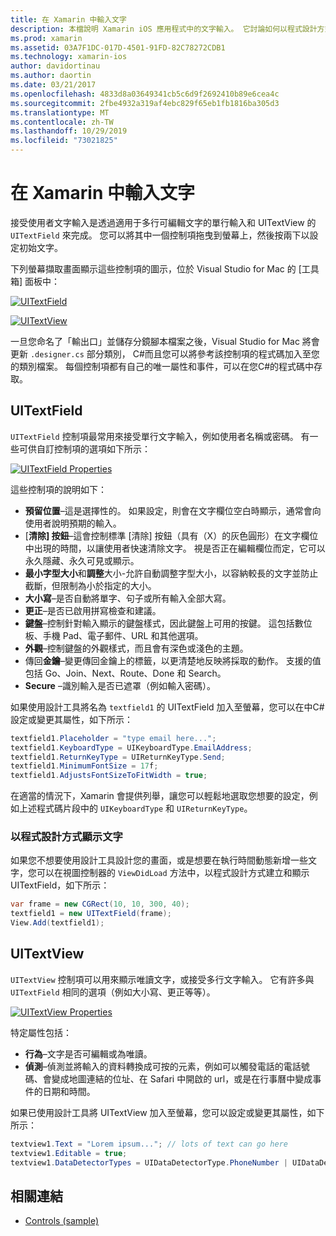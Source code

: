 ```yaml
---
title: 在 Xamarin 中輸入文字
description: 本檔說明 Xamarin iOS 應用程式中的文字輸入。 它討論如何以程式設計方式和 iOS 設計工具來使用 UITextField 和 UITextVIew。
ms.prod: xamarin
ms.assetid: 03A7F1DC-017D-4501-91FD-82C78272CDB1
ms.technology: xamarin-ios
author: davidortinau
ms.author: daortin
ms.date: 03/21/2017
ms.openlocfilehash: 4833d8a03649341cb5c6d9f2692410b89e6cea4c
ms.sourcegitcommit: 2fbe4932a319af4ebc829f65eb1fb1816ba305d3
ms.translationtype: MT
ms.contentlocale: zh-TW
ms.lasthandoff: 10/29/2019
ms.locfileid: "73021825"
---
```

# <a name="text-input-in-xamarinios"></a>在 Xamarin 中輸入文字

接受使用者文字輸入是透過適用于多行可編輯文字的單行輸入和 UITextView 的 `UITextField` 來完成。 您可以將其中一個控制項拖曳到螢幕上，然後按兩下以設定初始文字。

下列螢幕擷取畫面顯示這些控制項的圖示，位於 Visual Studio for Mac 的 [工具箱] 面板中：

 [![](text-input-images/image11a.png "UITextField")](text-input-images/image11a.png#lightbox)

 [![](text-input-images/image13a.png "UITextView")](text-input-images/image13a.png#lightbox)

一旦您命名了「輸出口」並儲存分鏡腳本檔案之後，Visual Studio for Mac 將會更新 `.designer.cs` 部分類別， C#而且您可以將參考該控制項的程式碼加入至您的類別檔案。 每個控制項都有自己的唯一屬性和事件，可以在您C#的程式碼中存取。

 <a name="UITextField" />

## <a name="uitextfield"></a>UITextField

`UITextField` 控制項最常用來接受單行文字輸入，例如使用者名稱或密碼。 有一些可供自訂控制項的選項如下所示：

 [![](text-input-images/image15a.png "UITextField Properties")](text-input-images/image15a.png#lightbox)

這些控制項的說明如下：

- **預留位置**–這是選擇性的。 如果設定，則會在文字欄位空白時顯示，通常會向使用者說明預期的輸入。
- [**清除] 按鈕**–這會控制標準 [清除] 按鈕（具有（X）的灰色圓形）在文字欄位中出現的時間，以讓使用者快速清除文字。 視是否正在編輯欄位而定，它可以永久隱藏、永久可見或顯示。
- **最小字型大小**和**調整**大小-允許自動調整字型大小，以容納較長的文字並防止截斷，但限制為小於指定的大小。
- **大小寫**–是否自動將單字、句子或所有輸入全部大寫。
- **更正**–是否已啟用拼寫檢查和建議。
- **鍵盤**–控制針對輸入顯示的鍵盤樣式，因此鍵盤上可用的按鍵。 這包括數位板、手機 Pad、電子郵件、URL 和其他選項。
- **外觀**–控制鍵盤的外觀樣式，而且會有深色或淺色的主題。
- 傳回**金鑰**–變更傳回金鑰上的標籤，以更清楚地反映將採取的動作。 支援的值包括 Go、Join、Next、Route、Done 和 Search。
- **Secure** –識別輸入是否已遮罩（例如輸入密碼）。

如果使用設計工具將名為 `textfield1` 的 UITextField 加入至螢幕，您可以在中C#設定或變更其屬性，如下所示：

```csharp
textfield1.Placeholder = "type email here...";
textfield1.KeyboardType = UIKeyboardType.EmailAddress;
textfield1.ReturnKeyType = UIReturnKeyType.Send;
textfield1.MinimumFontSize = 17f;
textfield1.AdjustsFontSizeToFitWidth = true;
```

在適當的情況下，Xamarin 會提供列舉，讓您可以輕鬆地選取您想要的設定，例如上述程式碼片段中的 `UIKeyboardType` 和 `UIReturnKeyType`。

### <a name="display-text-programmatically"></a>以程式設計方式顯示文字

如果您不想要使用設計工具設計您的畫面，或是想要在執行時間動態新增一些文字，您可以在視圖控制器的 `ViewDidLoad` 方法中，以程式設計方式建立和顯示 UITextField，如下所示：

```csharp
var frame = new CGRect(10, 10, 300, 40);
textfield1 = new UITextField(frame);
View.Add(textfield1);
```

 <a name="UITextView" />

## <a name="uitextview"></a>UITextView

`UITextView` 控制項可以用來顯示唯讀文字，或接受多行文字輸入。 它有許多與 `UITextField` 相同的選項（例如大小寫、更正等等）。

 [![](text-input-images/image16a.png "UITextView Properties")](text-input-images/image16a.png#lightbox)

特定屬性包括：

- **行為**–文字是否可編輯或為唯讀。
- **偵測**–偵測並將輸入的資料轉換成可按的元素，例如可以觸發電話的電話號碼、會變成地圖連結的位址、在 Safari 中開啟的 url，或是在行事曆中變成事件的日期和時間。

如果已使用設計工具將 UITextView 加入至螢幕，您可以設定或變更其屬性，如下所示：

```csharp
textview1.Text = "Lorem ipsum..."; // lots of text can go here
textview1.Editable = true;
textview1.DataDetectorTypes = UIDataDetectorType.PhoneNumber | UIDataDetectorType.Link;
```

## <a name="related-links"></a>相關連結

- [Controls (sample)](https://docs.microsoft.com/samples/xamarin/ios-samples/controls)
